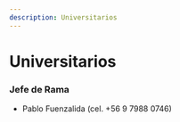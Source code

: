 ```yaml
---
description: Universitarios
---
```


# Universitarios

### Jefe de Rama

* Pablo Fuenzalida (cel. +56 9 7988 0746)
